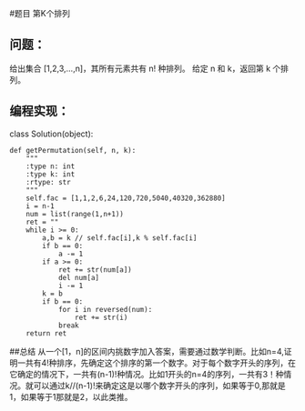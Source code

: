 #题目
第K个排列
## 问题： 
给出集合 [1,2,3,…,n]，其所有元素共有 n! 种排列。
给定 n 和 k，返回第 k 个排列。
## 编程实现：
class Solution(object):

    def getPermutation(self, n, k):
        """
        :type n: int
        :type k: int
        :rtype: str
        """
        self.fac = [1,1,2,6,24,120,720,5040,40320,362880]
        i = n-1
        num = list(range(1,n+1))
        ret = ""
        while i >= 0:
            a,b = k // self.fac[i],k % self.fac[i]
            if b == 0:
                a -= 1
            if a >= 0:
                ret += str(num[a])
                del num[a]
                i -= 1
            k = b
            if b == 0:
                for i in reversed(num):
                    ret += str(i)
                break
        return ret
##总结
从一个[1，n]的区间内挑数字加入答案，需要通过数学判断。比如n=4,证明一共有4!种排序，先确定这个排序的第一个数字。对于每个数字开头的序列，在它确定的情况下，一共有(n-1)!种情况。比如1开头的n=4的序列，一共有3！种情况。就可以通过k//(n-1)!来确定这是以哪个数字开头的序列，如果等于0,那就是1，如果等于1那就是2，以此类推。

 